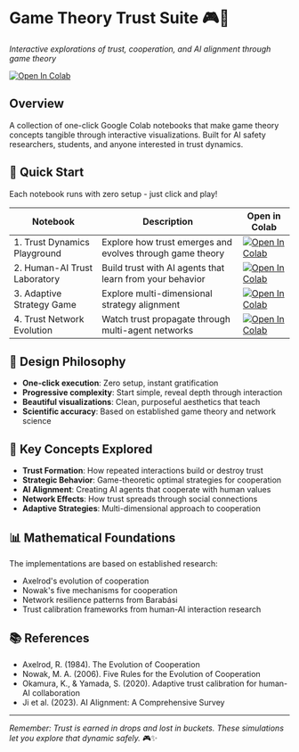# Game Theory Trust Suite 🎮🧠

*Interactive explorations of trust, cooperation, and AI alignment through game theory*

[![Open In Colab](https://colab.research.google.com/assets/colab-badge.svg)](https://colab.research.google.com/github/HillaryDanan/game-theory-trust-suite/blob/main/notebooks/)

## Overview

A collection of one-click Google Colab notebooks that make game theory concepts tangible through interactive visualizations. Built for AI safety researchers, students, and anyone interested in trust dynamics.

## 🚀 Quick Start

Each notebook runs with zero setup - just click and play!

| Notebook | Description | Open in Colab |
|----------|-------------|---------------|
| 1. Trust Dynamics Playground | Explore how trust emerges and evolves through game theory | [![Open In Colab](https://colab.research.google.com/assets/colab-badge.svg)](https://colab.research.google.com/github/HillaryDanan/game-theory-trust-suite/blob/main/notebooks/1_Trust_Dynamics_Playground.ipynb) |
| 2. Human-AI Trust Laboratory | Build trust with AI agents that learn from your behavior | [![Open In Colab](https://colab.research.google.com/assets/colab-badge.svg)](https://colab.research.google.com/github/HillaryDanan/game-theory-trust-suite/blob/main/notebooks/2_Human_AI_Trust_Laboratory.ipynb) |
| 3. Adaptive Strategy Game | Explore multi-dimensional strategy alignment | [![Open In Colab](https://colab.research.google.com/assets/colab-badge.svg)](https://colab.research.google.com/github/HillaryDanan/game-theory-trust-suite/blob/main/notebooks/3_Adaptive_Strategy_Game.ipynb) |
| 4. Trust Network Evolution | Watch trust propagate through multi-agent networks | [![Open In Colab](https://colab.research.google.com/assets/colab-badge.svg)](https://colab.research.google.com/github/HillaryDanan/game-theory-trust-suite/blob/main/notebooks/4_Trust_Network_Evolution.ipynb) |

## 🎨 Design Philosophy

- **One-click execution**: Zero setup, instant gratification
- **Progressive complexity**: Start simple, reveal depth through interaction
- **Beautiful visualizations**: Clean, purposeful aesthetics that teach
- **Scientific accuracy**: Based on established game theory and network science

## 🧪 Key Concepts Explored

- **Trust Formation**: How repeated interactions build or destroy trust
- **Strategic Behavior**: Game-theoretic optimal strategies for cooperation
- **AI Alignment**: Creating AI agents that cooperate with human values
- **Network Effects**: How trust spreads through social connections
- **Adaptive Strategies**: Multi-dimensional approach to cooperation

## 📊 Mathematical Foundations

The implementations are based on established research:
- Axelrod's evolution of cooperation
- Nowak's five mechanisms for cooperation
- Network resilience patterns from Barabási
- Trust calibration frameworks from human-AI interaction research

## 📚 References

- Axelrod, R. (1984). The Evolution of Cooperation
- Nowak, M. A. (2006). Five Rules for the Evolution of Cooperation
- Okamura, K., & Yamada, S. (2020). Adaptive trust calibration for human-AI collaboration
- Ji et al. (2023). AI Alignment: A Comprehensive Survey

---

*Remember: Trust is earned in drops and lost in buckets. These simulations let you explore that dynamic safely.* 🎮✨
